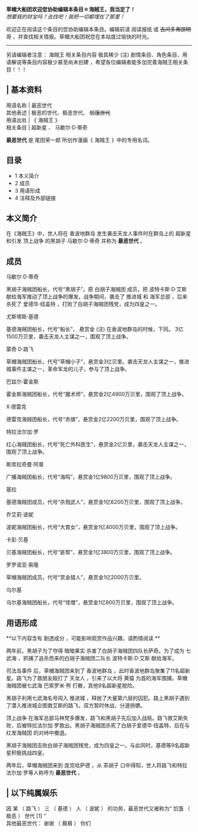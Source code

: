 **草帽大船团欢迎您协助编辑本条目☆海贼王，我当定了！**  
_想要我的财宝吗？去找吧！我把一切都埋在了那里！_  

欢迎正在阅读这个条目的您协助编辑本条目。编辑前请  阅读报纸  或  ~~去问多弗朗明哥~~ ，并查找相关情报。草帽大船团祝您在本站度过愉快的时光。

* * *

另请编辑者注意：  海贼王  相关条目内容  极其稀少  (注)  剧情条目、角色条目、用语解说等条目内容极少甚至尚未创建
，希望各位编辑者能多加完善海贼王相关条目！！！

|  **基本资料**  
---  
用语名称  |  最恶世代   
其他表述  |  极恶的世代、极恶世代、 ~~饥饿世代~~  
用语出处  |  《  海贼王  》   
相关条目  |  超新星  、  马歇尔·D·蒂奇   
  
**最恶世代** 是  尾田荣一郎  所创作漫画《  海贼王  》中的专用名词。

##  目录

  * 1  本义简介 
  * 2  成员 
  * 3  用语形成 
  * 4  注释及外部链接 

##  本义简介

在《海贼王》中，世人将在  香波地群岛  发生袭击天龙人事件时在群岛上的  超新星  和引发  顶上战争  的黑胡子  马歇尔·D·蒂奇  并称为
**最恶世代** 。

##  成员

马歇尔·D·蒂奇

黑胡子海贼团船长，代号“黑胡子”。原  白胡子海贼团  成员，把  波特卡斯·D·艾斯  献给海军推动了顶上战争的爆发。战争期间，袭击了  推进城  和
海军总部  ，后来杀死了  爱德华·纽盖特  ，打败了白胡子海贼团残党，成为四皇之一。

尤斯塔斯·基德

基德海贼团船长，代号“船长”，  悬赏金  (注)  在香波地群岛的时候，下同。  3亿1500万贝里，袭击天龙人主谋之一，围观了顶上战争。

蒙奇·D·路飞

草帽海贼团船长，代号“草帽小子”，悬赏金3亿贝里。袭击天龙人主谋之一，推进城事件主谋之一，革命军龙的儿子，参与了顶上战争。

巴兹尔·霍金斯

霍金斯海贼团船长，代号“魔术师”，悬赏金2亿4900万贝里，围观了顶上战争。

X·德雷克

德雷克海贼团船长，代号“赤旗”，悬赏金2亿2200万贝里，围观了顶上战争。

特拉法尔加·罗

红心海贼团船长，代号“死亡外科医生”，悬赏金2亿贝里，袭击天龙人主谋之一，围观了顶上战争。

斯库拉奇曼·阿普

广播海贼团船长，代号“海鸣”，悬赏金1亿9800万贝里，围观了顶上战争。

基拉

基德海贼团成员，代号“杀戮武人”，悬赏金1亿6200万贝里，围观了顶上战争。

乔艾莉·波妮

波妮海贼团船长，代号“大胃女”，悬赏金1亿4000万贝里，围观了顶上战争。

卡彭·贝基

贝基海贼团船长，代号“匪帮”，悬赏金1亿3800万贝里，围观了顶上战争。

罗罗诺亚·索隆

草帽海贼团成员，代号“赏金猎人”，悬赏金1亿2000万贝里。

乌尔基

乌尔基海贼团船长，代号“怪僧”，悬赏金1亿800万贝里，围观了顶上战争。

##  用语形成

**以下内容含有 剧透成分  ，可能影响观赏作品兴趣，请酌情阅读 **

两年前，黑胡子为了夺得  暗暗果实  杀害了白胡子海贼团四队长萨奇。为了成为  七武海  ，抓捕了追杀而来的白胡子海贼团二队长  波特卡斯·D·艾斯
献给海军。

司法岛事件  后，草帽海贼团来到了  香波地群岛  ，此时香波地群岛聚集了11名超新星。路飞为了救朋友殴打了  天龙人  ，引来了以大将  黄猿
为首的海军围捕，草帽海贼团被七武海  巴索罗米·熊  打散，其他9名超新星脱险。

黑胡子利用七武海名号闯入  推进城  ，释放了大量第六层的囚犯。路上黑胡子遇到了潜入推进城企图救艾斯的路飞，双方暂时休战，分道扬镳。

顶上战争  在海军总部马林梵多爆发，路飞和黑胡子先后加入战局。路飞救艾斯失败，后被特拉法尔加·罗救出。黑胡子海贼团杀死了白胡子爱德华·纽盖特，后在与
红发海贼团  的对峙中撤退。

黑胡子海贼团击败白胡子海贼团残党，成为四皇之一。与此同时，基德等9名超新星积极挑战四皇。

两年后，草帽海贼团来到  庞克哈萨德  ，从  茶胡子  口中得知，世人将路飞和特拉法尔加·罗等人称呼为 **最恶世代** 。

|  以下纯属娱乐  
---  
因  某  （  路飞  ）  三  （  基德  ）  人  （  波妮  ）  的功劳，最恶世代又被称为“  饥饿  （  极恶  ）  世代  [1]
” </br> 其他最恶世代：  谢谢  （  屑屑  ）  你们  </br>  
  